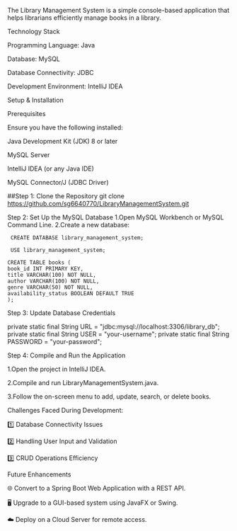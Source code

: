 The Library Management System is a simple console-based application that helps librarians efficiently manage books in a library.

Technology Stack

Programming Language: Java

Database: MySQL

Database Connectivity: JDBC

Development Environment: IntelliJ IDEA

Setup & Installation

Prerequisites

Ensure you have the following installed:

Java Development Kit (JDK) 8 or later

MySQL Server

IntelliJ IDEA (or any Java IDE)

MySQL Connector/J (JDBC Driver)

##Step 1: Clone the Repository
git clone https://github.com/sg6640770/LibraryManagementSystem.git

Step 2: Set Up the MySQL Database
    1.Open MySQL Workbench or MySQL Command Line.
    2.Create a new database:
    
     CREATE DATABASE library_management_system;
     
     USE library_management_system;

    CREATE TABLE books (
    book_id INT PRIMARY KEY,
    title VARCHAR(100) NOT NULL,
    author VARCHAR(100) NOT NULL,
    genre VARCHAR(50) NOT NULL,
    availability_status BOOLEAN DEFAULT TRUE
    );

Step 3: Update Database Credentials

private static final String URL = "jdbc:mysql://localhost:3306/library_db";
private static final String USER = "your-username";
private static final String PASSWORD = "your-password";

Step 4: Compile and Run the Application

1.Open the project in IntelliJ IDEA.

2.Compile and run LibraryManagementSystem.java.

3.Follow the on-screen menu to add, update, search, or delete books.

Challenges Faced During Development:

1️⃣ Database Connectivity Issues

2️⃣ Handling User Input and Validation

3️⃣ CRUD Operations Efficiency

Future Enhancements

🌐 Convert to a Spring Boot Web Application with a REST API.

🖥️ Upgrade to a GUI-based system using JavaFX or Swing.

☁️ Deploy on a Cloud Server for remote access.
